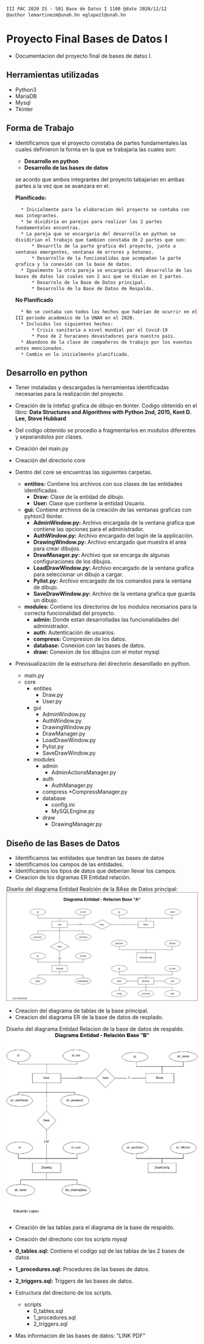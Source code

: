 ```
III PAC 2020 IS - 501 Base de Datos I 1100 @date 2020/12/12
@author lemartinezm@unah.hn eglopezl@unah.hn
```
# Proyecto Final Bases de Datos I
* Documentacion del proyecto final de bases de datso I.

## Herramientas utilizadas
* Python3
* MariaDB
* Mysql
* Tkinter

## Forma de Trabajo
* Identificamos que el proyecto constaba de partes fundamentales las cuales definieron la forma en la que se trabajaria las cuales son:

    * **Desarrollo en python**
    * **Desarrollo de las bases de datos** 

    se acordo que ambos integrantes del proyecto tabajarian en ambas partes a la vez que se avanzara en el.

    **Planificado:**

        * Inicialmente para la elaboracion del proyecto se contaba con mas integrantes.
        * Se dividiría en parejas para realizar las 2 partes fundamentales encontras.
        * La pareja que se encargaria del desarrollo en python se dividirian el trabajo que tambien constaba de 2 partes que son:
            * Desarrllo de la parte grafica del proyecto, junto a ventanas emergentes, ventanas de errores y botones.
            * Desarrollo de la funcionalidas que acompañan la parte grafica y la conexión con la base de datos.
        * Igualmente la otra pareja se encargaría del desarrollo de las bases de datos las cuales son 2 asi que se divian en 2 partes.
            * Desarrolo de la Base de Datos principal.
            * Desarrollo de la Base de Datos de Respaldo.

    **No Planificado**

        * No se contaba con todos los hechos que habrían de ocurrir en el III periodo academico de la UNAH en el 2020.
        * Incluidos los siguientes hechos:
            * Crisis sanitaria a nivel mundial por el Covid-19
            * Paso de 2 huracanes devastadores para nuestro país.
        * Abandono de la clase de compañeros de trabajo por los eventos antes mencionados.
        * Cambio en lo inicialmente planificado.

## Desarrollo en python
* Tener instaladas y descargadas la herramientas identificadas necesarias para la realización del proyecto.
* Creación de la intefaz grafica de dibujo en tkinter. Codigo obtenido en el libro: **Data Structures and Algorithms with Python 2nd, 2015, Kent D. Lee, Steve Hubbard**
* Del codigo obtenido se procedio a fragmentarlos en modulos diferentes y separandolos por clases.
* Creación del main.py
* Creación del directorio core
* Dentro del core se encuentras las siguientes carpetas.
    * **entities:** Contiene los archivos con sus clases de las entidades identificadas.
        * **Draw:** Clase de la entidad de dibujo.
        * **User:** Clase que contiene la entidad Usuario.
    * **gui:** Contiene archivos de la creación de las ventanas graficas con pyhton3 tkinter.
        * **AdminWindow.py:** Archivo encargada de la ventana grafica que contiene las opciones para el administrador.
        * **AuthWindow.py:** Archivo encargado del login de la applicación.
        * **DrawingWindow.py:** Archivo encargado que muestra el area para crear dibujos.
        * **DrawManager.py:** Archivo que se encarga de algunas configuraciones de los dibujos.
        * **LoadDrawWindow.py:** Archivo encargado de la ventana grafica para seleccionar un dibujo a cargar.
        * **Pylist.py:** Archivo encargado de los comandos para la ventana de dibujo.
        * **SaveDrawWindow.py:** Archivo de la ventana grafica que guarda un dibujo.
    * **modules:** Contiene los directorios de los modulos necesarios para la correcta funcionalidad del proyecto.
        * **admin:** Donde estan desarrolladas las funcionalidades del administrador.
        * **auth:** Autenticación de usuarios.
        * **compress:** Compresion de los datos.
        * **database:** Conexion con las bases de datos.
        * **draw:** Conexion de los dibujos con el motor mysql.
* Previsualización de la estructura del directorio desarollado en python.

    * main.py
    * core
        * entities
            * Draw.py
            * User.py
        * gui
            * AdminWindow.py
            * AuthWindow.py
            * DrawingWindow.py
            * DrawManager.py
            * LoadDrawWindow.py
            * Pylist.py
            * SaveDrawWindow.py
        * modules
            * admin
                * AdminActionsManager.py
            * auth
                * AuthManager.py
            * compress
                 *CompressManager.py
            * database
                * config.ini
                * MySQLEngine.py
            * draw
                * DrawingManager.py



## Diseño de las Bases de Datos

* Identificamos las entidades que tendran las bases de datos
* Identificamos los campos de las entidades.
* Identificamos los tipos de datos que deberian llevar los campos.
* Creacion de los digramas ER Entidad relación.

Diseño del diagrama Entidad Realción de la BAse de Datos principal:
![Diagrama Entidad Realacion I](https://github.com/Eglopez/BDIProject/blob/main/Documentaci%C3%B3n%20%20de%20An%C3%A1lisis/img/ERDiagram_DataBaseA.jpg)

* Creacion del diagrama de tablas de la base principal.
* Creacion del diagrama ER de la base de datos de resplado.

Diseño del diagrama Entidad Relacion de la base  de datos de respaldo.
![Diagrama Entidad Realacion II](https://github.com/Eglopez/BDIProject/blob/main/Documentaci%C3%B3n%20%20de%20An%C3%A1lisis/img/Backup%20DB.jpg)

* Creación de las tablas para el diagrama de la base de respaldo.
* Creación del directorio con los scripts mysql
* **0_tables.sql:** Contiene el codigo sql de las tablas de las 2 bases de datos
* **1_procedures.sql:** Procedures de las bases de datos.
* **2_triggers.sql:** Triggers de las bases de datos.
* Estructura del directorio de los scripts.
    * scripts
        * 0_tables.sql
        * 1_procedures.sql
        * 2_triggers.sql

* Mas informacion de las bases de datos: "LINK PDF"